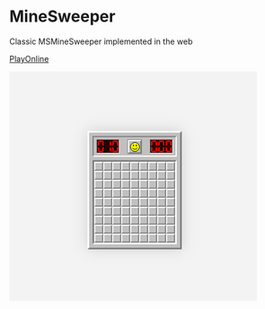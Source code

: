 # MineSweeper

Classic MSMineSweeper implemented in the web

[PlayOnline](https://sweeper.volight.co/)

![](./1.png)
